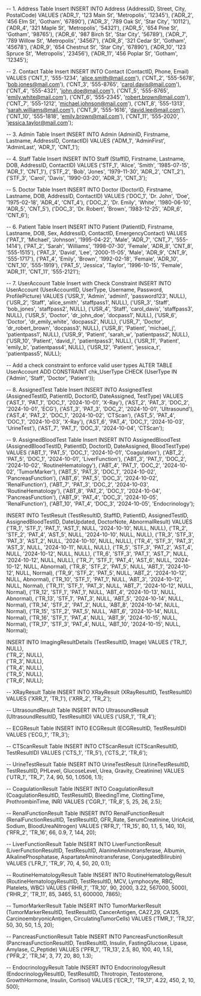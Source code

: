 -- 1. Address Table Insert
INSERT INTO Address (AddressID, Street, City, PostalCode) VALUES 
('ADR_1', '123 Main St', 'Metropolis', '12345'),
('ADR_2', '456 Elm St', 'Gotham', '67890'),
('ADR_3', '789 Oak St', 'Star City', '10112'),
('ADR_4', '321 Maple St', 'Metropolis', '54321'),
('ADR_5', '654 Pine St', 'Gotham', '98765'),
('ADR_6', '987 Birch St', 'Star City', '56789'),
('ADR_7', '789 Willow St', 'Metropolis', '34567'),
('ADR_8', '321 Cedar St', 'Gotham', '45678'),
('ADR_9', '654 Chestnut St', 'Star City', '67890'),
('ADR_10', '123 Spruce St', 'Metropolis', '23456'),
('ADR_11', '456 Poplar St', 'Gotham', '12345');

-- 2. Contact Table Insert
INSERT INTO Contact (ContactID, Phone, Email) VALUES 
('CNT_1', '555-1234', 'alice.smith@mail.com'),
('CNT_2', '555-5678', 'bob.jones@mail.com'),
('CNT_3', '555-8765', 'carol.davis@mail.com'),
('CNT_4', '555-4321', 'john.doe@mail.com'),
('CNT_5', '555-8765', 'emily.white@mail.com'),
('CNT_6', '555-2345', 'robert.brown@mail.com'),
('CNT_7', '555-1212', 'michael.johnson@mail.com'),
('CNT_8', '555-1313', 'sarah.williams@mail.com'),
('CNT_9', '555-1616', 'david.lee@mail.com'),
('CNT_10', '555-1818', 'emily.brown@mail.com'),
('CNT_11', '555-2020', 'jessica.taylor@mail.com');

-- 3. Admin Table Insert
INSERT INTO Admin (AdminID, Firstname, Lastname, AddressID, ContactID) VALUES 
('ADM_1', 'AdminFirst', 'AdminLast', 'ADR_1', 'CNT_1');

-- 4. Staff Table Insert
INSERT INTO Staff (StaffID, Firstname, Lastname, DOB, AddressID, ContactID) VALUES 
('STF_1', 'Alice', 'Smith', '1985-07-15', 'ADR_1', 'CNT_1'),
('STF_2', 'Bob', 'Jones', '1979-11-30', 'ADR_2', 'CNT_2'),
('STF_3', 'Carol', 'Davis', '1990-03-20', 'ADR_3', 'CNT_3');

-- 5. Doctor Table Insert
INSERT INTO Doctor (DoctorID, Firstname, Lastname, DOB, AddressID, ContactID) VALUES 
('DOC_1', 'Dr. John', 'Doe', '1975-02-18', 'ADR_4', 'CNT_4'),
('DOC_2', 'Dr. Emily', 'White', '1980-06-10', 'ADR_5', 'CNT_5'),
('DOC_3', 'Dr. Robert', 'Brown', '1983-12-25', 'ADR_6', 'CNT_6');

-- 6. Patient Table Insert
INSERT INTO Patient (PatientID, Firstname, Lastname, DOB, Sex, AddressID, ContactID, EmergencyContact) VALUES 
('PAT_1', 'Michael', 'Johnson', '1995-04-22', 'Male', 'ADR_7', 'CNT_7', '555-1414'),
('PAT_2', 'Sarah', 'Williams', '1998-07-30', 'Female', 'ADR_8', 'CNT_8', '555-1515'),
('PAT_3', 'David', 'Lee', '2000-11-05', 'Male', 'ADR_9', 'CNT_9', '555-1717'),
('PAT_4', 'Emily', 'Brown', '1992-02-18', 'Female', 'ADR_10', 'CNT_10', '555-1919'),
('PAT_5', 'Jessica', 'Taylor', '1996-10-15', 'Female', 'ADR_11', 'CNT_11', '555-2121');

-- 7. UserAccount Table Insert with Check Constraint
INSERT INTO UserAccount (UserAccountID, UserType, Username, Password, ProfilePicture) VALUES 
('USR_1', 'Admin', 'admin1', 'password123', NULL),
('USR_2', 'Staff', 'alice_smith', 'staffpass1', NULL),
('USR_3', 'Staff', 'bob_jones', 'staffpass2', NULL),
('USR_4', 'Staff', 'carol_davis', 'staffpass3', NULL),
('USR_5', 'Doctor', 'dr_john_doe', 'docpass1', NULL),
('USR_6', 'Doctor', 'dr_emily_white', 'docpass2', NULL),
('USR_7', 'Doctor', 'dr_robert_brown', 'docpass3', NULL),
('USR_8', 'Patient', 'michael_j', 'patientpass1', NULL),
('USR_9', 'Patient', 'sarah_w', 'patientpass2', NULL),
('USR_10', 'Patient', 'david_l', 'patientpass3', NULL),
('USR_11', 'Patient', 'emily_b', 'patientpass4', NULL),
('USR_12', 'Patient', 'jessica_t', 'patientpass5', NULL);

-- Add a check constraint to enforce valid user types
ALTER TABLE UserAccount
ADD CONSTRAINT chk_UserType CHECK (UserType IN ('Admin', 'Staff', 'Doctor', 'Patient'));

-- 8. AssignedTest Table Insert
INSERT INTO AssignedTest (AssignedTestID, PatientID, DoctorID, DateAssigned, TestType) VALUES
('AST_1', 'PAT_1', 'DOC_1', '2024-10-01', 'X-Ray'),
('AST_2', 'PAT_3', 'DOC_2', '2024-10-01', 'ECG'),
('AST_3', 'PAT_3', 'DOC_2', '2024-10-01', 'Ultrasound'),
('AST_4', 'PAT_2', 'DOC_1', '2024-10-02', 'CTScan'),
('AST_5', 'PAT_4', 'DOC_1', '2024-10-03', 'X-Ray'),
('AST_6', 'PAT_4', 'DOC_1', '2024-10-03', 'UrineTest'),
('AST_7', 'PAT_1', 'DOC_3', '2024-10-04', 'CTScan');

-- 9. AssignedBloodTest Table Insert
INSERT INTO AssignedBloodTest (AssignedBloodTestID, PatientID, DoctorID, DateAssigned, BloodTestType) VALUES
('ABT_1', 'PAT_5', 'DOC_1', '2024-10-01', 'Coagulation'),
('ABT_2', 'PAT_5', 'DOC_1', '2024-10-01', 'LiverFunction'),
('ABT_3', 'PAT_1', 'DOC_2', '2024-10-02', 'RoutineHematology'),
('ABT_4', 'PAT_1', 'DOC_2', '2024-10-02', 'TumorMarker'),
('ABT_5', 'PAT_3', 'DOC_1', '2024-10-02', 'PancreasFunction'),
('ABT_6', 'PAT_5', 'DOC_3', '2024-10-02', 'RenalFunction'),
('ABT_7', 'PAT_3', 'DOC_2', '2024-10-03', 'RoutineHematology'),
('ABT_8', 'PAT_2', 'DOC_1', '2024-10-04', 'PancreasFunction'),
('ABT_9', 'PAT_4', 'DOC_3', '2024-10-05', 'RenalFunction'),
('ABT_10', 'PAT_4', 'DOC_3', '2024-10-05', 'Endocrinology');

INSERT INTO TestResult (TestResultID, StaffID, PatientID, AssignedTestID, AssignedBloodTestID, DateUpdated, DoctorNote, AbnormalResult) VALUES
('TR_1', 'STF_1', 'PAT_1', 'AST_1', NULL, '2024-10-10', NULL, NULL),
('TR_2', 'STF_2', 'PAT_4', 'AST_5', NULL, '2024-10-10', NULL, NULL),
('TR_3', 'STF_3', 'PAT_3', 'AST_2', NULL, '2024-10-10', NULL, NULL),
('TR_4', 'STF_3', 'PAT_3', 'AST_3', NULL, '2024-10-11', NULL, NULL),
('TR_5', 'STF_3', 'PAT_2', 'AST_4', NULL, '2024-10-12', NULL, NULL),
('TR_6', 'STF_3', 'PAT_1', 'AST_7', NULL, '2024-10-12', NULL, NULL),
('TR_7', 'STF_1', 'PAT_4', 'AST_6', NULL, '2024-10-12', NULL, Abnormal),
('TR_8', 'STF_2', 'PAT_5', NULL, 'ABT_1', '2024-10-12', NULL, Normal),
('TR_9', 'STF_2', 'PAT_5', NULL, 'ABT_2', '2024-10-12', NULL, Abnormal),
('TR_10', 'STF_1', 'PAT_1', NULL, 'ABT_3', '2024-10-12', NULL, Normal),
('TR_11', 'STF_1', 'PAT_3', NULL, 'ABT_7', '2024-10-12', NULL, Normal),
('TR_12', 'STF_1', 'PAT_1', NULL, 'ABT_4', '2024-10-13', NULL, Abnormal),
('TR_13', 'STF_1', 'PAT_3', NULL, 'ABT_5', '2024-10-14', NULL, Normal),
('TR_14', 'STF_2', 'PAT_2', NULL, 'ABT_8', '2024-10-14', NULL, Normal),
('TR_15', 'STF_2', 'PAT_5', NULL, 'ABT_6', '2024-10-14', NULL, Normal),
('TR_16', 'STF_1', 'PAT_4', NULL, 'ABT_9', '2024-10-15', NULL, Normal),
('TR_17', 'STF_3', 'PAT_4', NULL, 'ABT_10', '2024-10-15', NULL, Normal);

INSERT INTO ImagingResultDetails (TestResultID, Image) VALUES
('TR_1', NULL),  
('TR_2', NULL),  
('TR_3', NULL),  
('TR_4', NULL),  
('TR_5', NULL),  
('TR_6', NULL);  

-- XRayResult Table
INSERT INTO XRayResult (XRayResultID, TestResultID) VALUES
('XRR_1', 'TR_1'),
('XRR_2', 'TR_2');

-- UltrasoundResult Table
INSERT INTO UltrasoundResult (UltrasoundResultID, TestResultID) VALUES
('USR_1', 'TR_4');

-- ECGResult Table
INSERT INTO ECGResult (ECGResultID, TestResultID) VALUES
('ECG_1', 'TR_3');

-- CTScanResult Table
INSERT INTO CTScanResult (CTScanResultID, TestResultID) VALUES
('CTS_1', 'TR_5'),
('CTS_2', 'TR_6');

-- UrineTestResult Table
INSERT INTO UrineTestResult (UrineTestResultID, TestResultID, PHLevel, GlucoseLevel, Urea, Gravity, Creatinine) VALUES
('UTR_1', 'TR_7', 7.4, 90, 50, 1.0506, 1.1);

-- CoagulationResult Table
INSERT INTO CoagulationResult (CoagulationResultID, TestResultID, BleedingTime, ClottingTime, ProthrombinTime, INR) VALUES
('CGR_1', 'TR_8', 5, 25, 26, 2.5);

-- RenalFunctionResult Table
INSERT INTO RenalFunctionResult (RenalFunctionResultID, TestResultID, GFR_Rate, SerumCreatinine, UricAcid, Sodium, BloodUreaNitrogen) VALUES
('RFR_1', 'TR_15', 80, 1.1, 5, 140, 10),
('RFR_2', 'TR_16', 66, 0.9, 7, 144, 20);

-- LiverFunctionResult Table
INSERT INTO LiverFunctionResult (LiverFunctionResultID, TestResultID, AlanineAminotransferase, Albumin, AlkalinePhosphatase, AspartateAminotransferase, ConjugatedBilirubin) VALUES
('LFR_1', 'TR_9', 70, 4, 50, 20, 0.1);

-- RoutineHematologyResult Table
INSERT INTO RoutineHematologyResult (RoutineHematologyResultID, TestResultID, MCV, Lymphocyte, RBC, Platelets, WBC) VALUES
('RHR_1', 'TR_10', 90, 2000, 3.22, 567000, 5000),
('RHR_2', 'TR_11', 85, 3465, 5.1, 600000, 7865);

-- TumorMarkerResult Table
INSERT INTO TumorMarkerResult (TumorMarkerResultID, TestResultID, CancerAntigen, CA27_29, CA125, CarcinoembryonicAntigen, CirculatingTumorCells) VALUES
('TMR_1', 'TR_12', 50, 30, 50, 1.5, 20);

-- PancreasFunctionResult Table
INSERT INTO PancreasFunctionResult (PancreasFunctionResultID, TestResultID, Insulin, FastingGlucose, Lipase, Amylase, C_Peptide) VALUES
('PFR_1', 'TR_13', 2.5, 80, 100, 40, 1.5),
('PFR_2', 'TR_14', 3, 77, 20, 80, 1.3);

-- EndocrinologyResult Table
INSERT INTO EndocrinologyResult (EndocrinologyResultID, TestResultID, Throtropin, Testosterone, GrowthHormone, Insulin, Cortisol) VALUES
('ECR_1', 'TR_17', 4.22, 450, 2, 10, 500);
